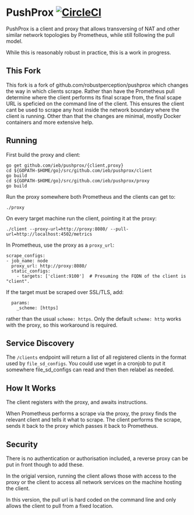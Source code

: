 # PushProx [![CircleCI](https://circleci.com/gh/ieb/PushProx.svg?style=shield)](https://circleci.com/gh/ieb/PushProx)

PushProx is a client and proxy that allows transversing of NAT and other
similar network topologies by Prometheus, while still following the pull model.

While this is reasonably robust in practice, this is a work in progress.

## This Fork

This fork is a fork of github.com/robustperception/pushprox which changes the way in which clients scrape. Rather than
have the Prometheus pull determine where the client performs its final scrape from, the final scape URL is speficied
on the command line of the client. This ensures the client cant be used to scrape any host inside the network boundary where
the client is running. Other than that the changes are minimal, mostly Docker containers and more extensive help.


## Running

First build the proxy and client:

```
go get github.com/ieb/pushprox/{client,proxy}
cd ${GOPATH-$HOME/go}/src/github.com/ieb/pushprox/client
go build
cd ${GOPATH-$HOME/go}/src/github.com/ieb/pushprox/proxy
go build
```

Run the proxy somewhere both Prometheus and the clients can get to:

```
./proxy
```

On every target machine run the client, pointing it at the proxy:
```
./client --proxy-url=http://proxy:8080/ --pull-url=http://localhost:4502/metrics
```

In Prometheus, use the proxy as a `proxy_url`:

```
scrape_configs:
- job_name: node
  proxy_url: http://proxy:8080/
  static_configs:
    - targets: ['client:9100']  # Presuming the FQDN of the client is "client".
```

If the target must be scraped over SSL/TLS, add:
```
  params:
    _scheme: [https]
```
rather than the usual `scheme: https`. Only the default `scheme: http` works with the proxy,
so this workaround is required.

## Service Discovery

The `/clients` endpoint will return a list of all registered clients in the format
used by `file_sd_configs`. You could use wget in a cronjob to put it somewhere
file\_sd\_configs can read and then then relabel as needed.

## How It Works

The client registers with the proxy, and awaits instructions.

When Prometheus performs a scrape via the proxy, the proxy finds
the relevant client and tells it what to scrape. The client performs the scrape,
sends it back to the proxy which passes it back to Prometheus.

## Security

There is no authentication or authorisation included, a reverse proxy can be
put in front though to add these.

In the origial version, running the client allows those with access to the proxy or the client to access
all network services on the machine hosting the client. 

In this version, the pull url is hard coded on the command line and only allows the client to pull
from a fixed location.
